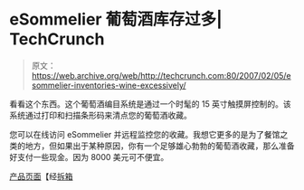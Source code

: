 # eSommelier 葡萄酒库存过多| TechCrunch

> 原文：<https://web.archive.org/web/http://techcrunch.com:80/2007/02/05/esommelier-inventories-wine-excessively/>

看看这个东西。这个葡萄酒编目系统是通过一个时髦的 15 英寸触摸屏控制的。该系统通过打印和扫描条形码来清点您的葡萄酒收藏。

您可以在线访问 eSommelier 并远程监控您的收藏。我想它更多的是为了餐馆之类的地方，但如果出于某种原因，你有一个足够雄心勃勃的葡萄酒收藏，那么准备好支付一些现金。因为 8000 美元可不便宜。

 [产品页面](https://web.archive.org/web/20170615091200/http://www.frontgate.com/jump.jsp?item=72463&maincatcode=null&subcatcode=null&itemID=5630&itemType=PRODUCT&path=1%2C2%2C113%2C578&iProductID=5630)【经[拆箱](https://web.archive.org/web/20170615091200/http://www.uncrate.com/men/gear/misc-gadgets/esommelier-wine-inventory-system-009105.php)